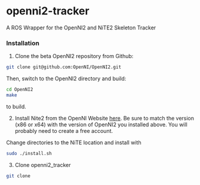 openni2-tracker
===============

A ROS Wrapper for the OpenNI2 and NiTE2 Skeleton Tracker

### Installation
1. Clone the beta OpenNI2 repository from Github:

```bash
git clone git@github.com:OpenNI/OpenNI2.git
```

Then, switch to the OpenNI2 directory and build:

```bash
cd OpenNI2
make
```
to build.

2. Install Nite2 from the OpenNI Website [here](http://www.openni.org/files/nite/?count=1&download=http://www.openni.org/wp-content/uploads/2013/10/NiTE-Linux-x64-2.2.tar1.zip).  Be sure to match the version (x86 or x64) with the version of OpenNI2 you installed above.
You will probably need to create a free account.

Change directories to the NiTE location and install with 

```bash
sudo ./install.sh
```

3. Clone openni2_tracker

```bash
git clone 
```
